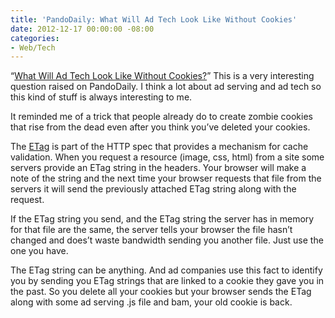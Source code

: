 ```yaml
---
title: 'PandoDaily: What Will Ad Tech Look Like Without Cookies'
date: 2012-12-17 00:00:00 -08:00
categories:
- Web/Tech
---
```


<p>“<a href="http://pandodaily.com/2012/12/15/what-will-ad-tech-look-like-without-cookies/">What Will Ad Tech Look Like Without Cookies?</a>” This is a very interesting question raised on PandoDaily. I think a lot about ad serving and ad tech so this kind of stuff is always interesting to me.</p>

<p>It reminded me of a trick that people already do to create zombie cookies that rise from the dead even after you think you’ve deleted your cookies.</p>

<p>The <a href="http://en.wikipedia.org/wiki/HTTP_ETag">ETag</a> is part of the HTTP spec that provides a mechanism for cache validation. When you request a resource (image, css, html) from a site some servers provide an ETag string in the headers. Your browser will make a note of the string and the next time your browser requests that file from the servers it will send the previously attached ETag string along with the request.</p>

<p>If the ETag string you send, and the ETag string the server has in memory for that file are the same, the server tells your browser the file hasn’t changed and does’t waste bandwidth sending you another file. Just use the one you have.</p>

<p>The ETag string can be anything. And ad companies use this fact to identify you by sending you ETag strings that are linked to a cookie they gave you in the past. So you delete all your cookies but your browser sends the ETag along with some ad serving .js file and bam, your old cookie is back.</p>
